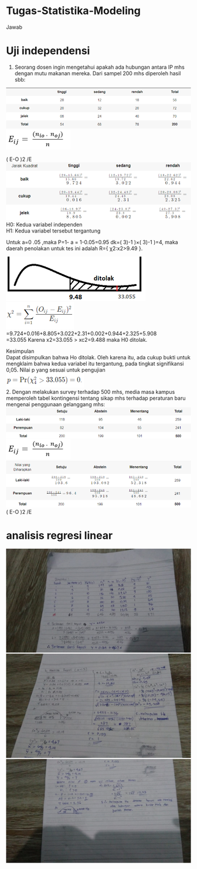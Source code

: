 # Tugas-Statistika-Modeling
Jawab
# Uji independensi
1. Seorang dosen ingin mengetahui apakah ada hubungan antara IP mhs dengan mutu makanan mereka. Dari sampel 200 mhs diperoleh hasil sbb:
 
 ![](1.png)<br>
 ![](2.png)<br>
 
( E-O )2 /E<br>
  ![](4.png)<br>
H0: Kedua variabel independen<br>
H1: Kedua variabel tersebut tergantung<br>

Untuk a=0 .05 ,maka
P=1- a = 1-0.05=0.95	dk=( 3)-1 )×( 3)-1 )=4, 
maka daerah penolakan untuk tes ini adalah R={ χ2:x2>9.49 }.
 
  ![](6.png)<br>
   ![](7.png)<br>
=9.724+0.016+8.805+3.022+2.31+0.002+0.944+2.325+5.908<br>
=33.055 Karena x2=33.055 > xc2=9.488 maka H0 ditolak.<br>

Kesimpulan <br>
Dapat disimpulkan bahwa Ho ditolak. Oleh karena itu, ada cukup bukti untuk mengklaim bahwa kedua variabel itu tergantung, pada tingkat signifikansi 0,05.
Nilai p yang sesuai untuk pengujian <br>
 ![](8.png)<br>
2. Dengan melakukan survey terhadap 500 mhs, media masa kampus memperoleh tabel kontingensi tentang sikap mhs terhadap peraturan baru mengenai penggunaan gelanggang mhs:<br>
 ![](18.png)<br>
   ![](2.png)<br>
   ![](9.png)<br>
  ( E-O )2 /E<br>
 

 # analisis regresi linear
 ![](14.png)
 ![](15.png)
 ![](16.png)
 
 



  


 
